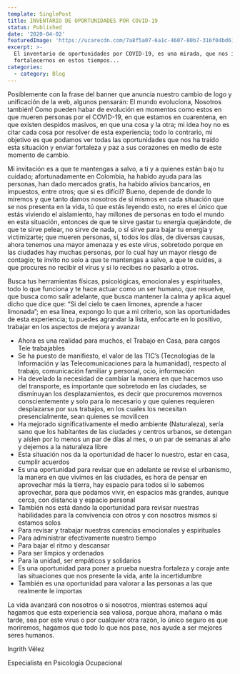 ```yaml
---
template: SinglePost
title: INVENTARIO DE OPORTUNIDADES POR COVID-19
status: Published
date: '2020-04-02'
featuredImage: 'https://ucarecdn.com/7a8f5a07-6a1c-4607-80b7-316f04bd61fc/'
excerpt: >-
  El inventario de oportunidades por COVID-19, es una mirada, que nos invita a
  fortalecernos en estos tiempos...
categories:
  - category: Blog
---
```

Posiblemente con la frase del banner que anuncia nuestro cambio de logo y unificación de la web, algunos pensarán: El mundo evoluciona, Nosotros también! Como pueden habar de evolución en momentos como estos en que mueren personas por el COVID-19, en que estamos en cuarentena, en que existen despidos masivos, en que una cosa y la otra; mi idea hoy no es citar cada cosa por resolver de esta experiencia; todo lo contrario, mi objetivo es que podamos ver todas las oportunidades que nos ha traído esta situación y enviar fortaleza y paz a sus corazones en medio de este momento de cambio.

Mi invitación es a que te mantengas a salvo, a ti y a quienes están bajo tu cuidado; afortunadamente en Colombia, ha habido ayuda para las personas, han dado mercados gratis, ha habido alivios bancarios, en impuestos, entre otros; que si es difícil? Bueno, depende de donde lo miremos y que tanto damos nosotros de sí mismos en cada situación que se nos presenta en la vida, tú que estás leyendo esto, no eres el único que estás viviendo el aislamiento, hay millones de personas en todo el mundo en esta situación, entonces de que te sirve gastar tu energía quejándote, de que te sirve pelear, no sirve de nada, o sí sirve para bajar tu energía y victimizarte; que mueren personas, sí, todos los días, de diversas causas, ahora tenemos una mayor amenaza y es este virus, sobretodo porque en las ciudades hay muchas personas, por lo cual hay un mayor riesgo de contagio; te invito no solo a que te mantengas a salvo, a que te cuides, a que procures no recibir el virus y si lo recibes no pasarlo a otros.

Busca tus herramientas físicas, psicológicas, emocionales y espirituales, todo lo que funciona y te hace actuar como un ser humano, que resuelve, que busca como salir adelante, que busca mantener la calma y aplica aquel dicho que dice que: “Si del cielo te caen limones, aprende a hacer limonada”; en esa línea, expongo lo que a mi criterio, son las oportunidades de esta experiencia; tu puedes agrandar la lista, enfocarte en lo positivo, trabajar en los aspectos de mejora y avanzar

* Ahora es una realidad para muchos, el Trabajo en Casa, para cargos Tele trabajables
* Se ha puesto de manifiesto, el valor de las TIC’s (Tecnologías de la Información y las Telecomunicaciones para la humanidad), respecto al trabajo, comunicación familiar y personal, ocio, información
* Ha develado la necesidad de cambiar la manera en que hacemos uso del transporte, es importante que sobretodo en las ciudades, se disminuyan los desplazamientos, es decir que procuremos movernos conscientemente y solo para lo necesario y que quienes requieren desplazarse por sus trabajos, en los cuales los necesitan presencialmente, sean quienes se movilicen
* Ha mejorado significativamente el medio ambiente (Naturaleza), sería sano que los habitantes de las ciudades y centros urbanos, se detengan y aíslen por lo menos un par de días al mes, o un par de semanas al año y dejemos a la naturaleza libre
* Esta situación nos da la oportunidad de hacer lo nuestro, estar en casa, cumplir acuerdos
* Es una oportunidad para revisar que en adelante se revise el urbanismo, la manera en que vivimos en las ciudades, es hora de pensar en aprovechar más la tierra, hay espacio para todos si lo sabemos aprovechar, para que podamos vivir, en espacios más grandes, aunque cerca, con distancia y espacio personal
* También nos está dando la oportunidad para revisar nuestras habilidades para la convivencia con otros y con nosotros mismos si estamos solos
* Para revisar y trabajar nuestras carencias emocionales y espirituales
* Para administrar efectivamente nuestro tiempo
* Para bajar el ritmo y descansar
* Para ser limpios y ordenados
* Para la unidad, ser empáticos y solidarios
* Es una oportunidad para poner a prueba nuestra fortaleza y coraje ante las situaciones que nos presente la vida, ante la incertidumbre
* También es una oportunidad para valorar a las personas a las que realmente le importas

La vida avanzará con nosotros o si nosotros, mientras estemos aquí hagamos que esta experiencia sea valiosa, porque ahora, mañana o más tarde, sea por este virus o por cualquier otra razón, lo único seguro es que moriremos, hagamos que todo lo que nos pase, nos ayude a ser mejores seres humanos.

Ingrith Vélez

Especialista en Psicología Ocupacional